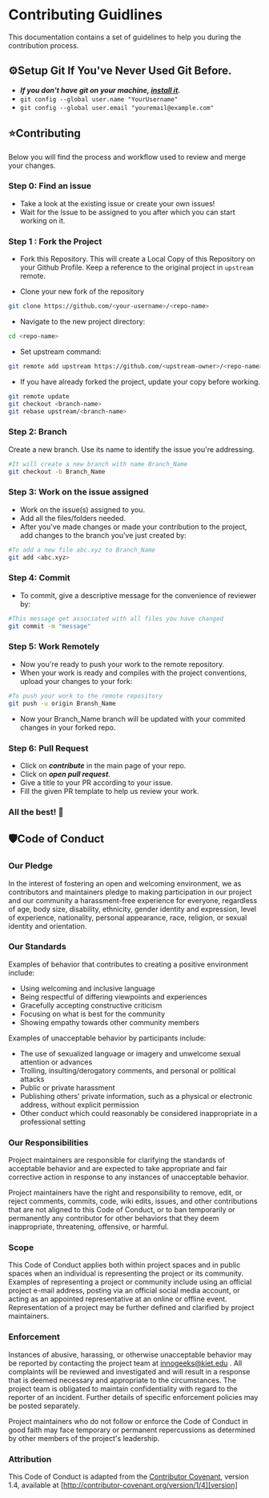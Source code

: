# Contributing Guidlines
This documentation contains a set of guidelines to help you during the contribution process.
## ⚙Setup Git If You've Never Used Git Before.
* ***If you don't have git on your machine, [install it](https://docs.github.com/en/get-started/quickstart/set-up-git).***
* `git config --global user.name "YourUsername"`
* `git config --global user.email "youremail@example.com"`
## ⭐Contributing
Below you will find the process and workflow used to review and merge your changes.
### Step 0: Find an issue
* Take a look at the existing issue or create your own issues!
* Wait for the Issue to be assigned to you after which you can start working on it.

### Step 1 : Fork the Project

* Fork this Repository. This will create a Local Copy of this Repository on your Github Profile.
Keep a reference to the original project in `upstream` remote.  

* Clone your new fork of the repository
```bash
git clone https://github.com/<your-username>/<repo-name> 
```
* Navigate to the new project directory:
```bash
cd <repo-name>
```
* Set upstream command:
```bash
git remote add upstream https://github.com/<upstream-owner>/<repo-name>  
```  



* If you have already forked the project, update your copy before working.

```bash
git remote update
git checkout <branch-name>
git rebase upstream/<branch-name>
```
### Step 2: Branch
Create a new branch. Use its name to identify the issue you're addressing.
```bash
#It will create a new branch with name Branch_Name
git checkout -b Branch_Name
```
### Step 3: Work on the issue assigned
* Work on the issue(s) assigned to you.
* Add all the files/folders needed.
* After you've made changes or made your contribution to the project, add changes to the branch you've just created by:
```bash
#To add a new file abc.xyz to Branch_Name
git add <abc.xyz>
```
### Step 4: Commit
* To commit, give a descriptive message for the convenience of reviewer by: 
```bash
#This message get associated with all files you have changed
git commit -m "message"
```
### Step 5: Work Remotely
* Now you're ready to push your work to the remote repository.
* When your work is ready and compiles with the project conventions, upload your changes to your fork:
```bash
#To push your work to the remote repository
git push -u origin Bransh_Name
```
* Now your Branch_Name branch will be updated with your commited changes in your forked repo.
### Step 6: Pull Request
* Click on ***contribute*** in the main page of your repo. 
* Click on ***open pull request***.
* Give a title to your PR according to your issue.
* Fill the given PR template to help us review your work.
### All the best! 🥇
## 🛡️Code of Conduct

### Our Pledge

In the interest of fostering an open and welcoming environment, we as
contributors and maintainers pledge to making participation in our project and
our community a harassment-free experience for everyone, regardless of age, body
size, disability, ethnicity, gender identity and expression, level of experience,
nationality, personal appearance, race, religion, or sexual identity and
orientation.

### Our Standards

Examples of behavior that contributes to creating a positive environment
include:

* Using welcoming and inclusive language
* Being respectful of differing viewpoints and experiences
* Gracefully accepting constructive criticism
* Focusing on what is best for the community
* Showing empathy towards other community members

Examples of unacceptable behavior by participants include:

* The use of sexualized language or imagery and unwelcome sexual attention or
advances
* Trolling, insulting/derogatory comments, and personal or political attacks
* Public or private harassment
* Publishing others' private information, such as a physical or electronic
  address, without explicit permission
* Other conduct which could reasonably be considered inappropriate in a
  professional setting

### Our Responsibilities

Project maintainers are responsible for clarifying the standards of acceptable
behavior and are expected to take appropriate and fair corrective action in
response to any instances of unacceptable behavior.

Project maintainers have the right and responsibility to remove, edit, or
reject comments, commits, code, wiki edits, issues, and other contributions
that are not aligned to this Code of Conduct, or to ban temporarily or
permanently any contributor for other behaviors that they deem inappropriate,
threatening, offensive, or harmful.

### Scope

This Code of Conduct applies both within project spaces and in public spaces
when an individual is representing the project or its community. Examples of
representing a project or community include using an official project e-mail
address, posting via an official social media account, or acting as an appointed
representative at an online or offline event. Representation of a project may be
further defined and clarified by project maintainers.

### Enforcement

Instances of abusive, harassing, or otherwise unacceptable behavior may be
reported by contacting the project team at innogeeks@kiet.edu . All
complaints will be reviewed and investigated and will result in a response that
is deemed necessary and appropriate to the circumstances. The project team is
obligated to maintain confidentiality with regard to the reporter of an incident.
Further details of specific enforcement policies may be posted separately.

Project maintainers who do not follow or enforce the Code of Conduct in good
faith may face temporary or permanent repercussions as determined by other
members of the project's leadership.

### Attribution

This Code of Conduct is adapted from the [Contributor Covenant][homepage], version 1.4,
available at [http://contributor-covenant.org/version/1/4][version]

[homepage]: http://contributor-covenant.org
[version]: http://contributor-covenant.org/version/1/4/